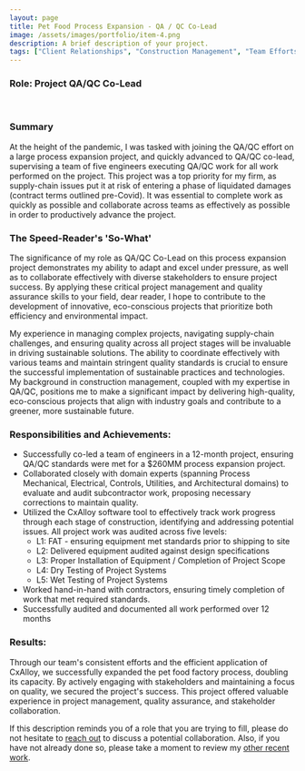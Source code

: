 ```yaml
---
layout: page
title: Pet Food Process Expansion - QA / QC Co-Lead
image: /assets/images/portfolio/item-4.png
description: A brief description of your project.
tags: ["Client Relationships", "Construction Management", "Team Efforts"]
---
```


### Role: Project QA/QC Co-Lead
<br>

### Summary
At the height of the pandemic, I was tasked with joining the QA/QC effort on a large process expansion project, and quickly advanced to QA/QC co-lead, supervising a team of five engineers executing QA/QC work for all work performed on the project. This project was a top priority for my firm, as supply-chain issues put it at risk of entering a phase of liquidated damages (contract terms outlined pre-Covid). It was essential to complete work as quickly as possible and collaborate across teams as effectively as possible in order to productively advance the project.

### The Speed-Reader's 'So-What'
The significance of my role as QA/QC Co-Lead on this process expansion project demonstrates my ability to adapt and excel under pressure, as well as to collaborate effectively with diverse stakeholders to ensure project success. By applying these critical project management and quality assurance skills to your field, dear reader, I hope to contribute to the development of innovative, eco-conscious projects that prioritize both efficiency and environmental impact.

My experience in managing complex projects, navigating supply-chain challenges, and ensuring quality across all project stages will be invaluable in driving sustainable solutions. The ability to coordinate effectively with various teams and maintain stringent quality standards is crucial to ensure the successful implementation of sustainable practices and technologies. My background in construction management, coupled with my expertise in QA/QC, positions me to make a significant impact by delivering high-quality, eco-conscious projects that align with industry goals and contribute to a greener, more sustainable future.

### Responsibilities and Achievements:

- Successfully co-led a team of engineers in a 12-month project, ensuring QA/QC standards were met for a $260MM process expansion project. 
- Collaborated closely with domain experts (spanning Process Mechanical, Electrical, Controls, Utilities, and Architectural domains) to evaluate and audit subcontractor work, proposing necessary corrections to maintain quality.
- Utilized the CxAlloy software tool to effectively track work progress through each stage of construction, identifying and addressing potential issues. All project work was audited across five levels:
    - L1: FAT - ensuring equipment met standards prior to shipping to site
    - L2: Delivered equipment audited against design specifications
    - L3: Proper Installation of Equipment / Completion of Project Scope
    - L4: Dry Testing of Project Systems
    - L5: Wet Testing of Project Systems
- Worked hand-in-hand with contractors, ensuring timely completion of work that met required standards.
- Successfully audited and documented all work performed over 12 months

### Results:

Through our team's consistent efforts and the efficient application of CxAlloy, we successfully expanded the pet food factory process, doubling its capacity. By actively engaging with stakeholders and maintaining a focus on quality, we secured the project's success. This project offered valuable experience in project management, quality assurance, and stakeholder collaboration.

If this description reminds you of a role that you are trying to fill, please do not hesitate to [reach out](/contact) to discuss a potential collaboration. Also, if you have not already done so, please take a moment to review my [other recent work](/portfolio).